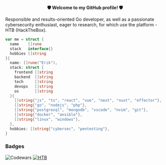 **<p align=center> 🛡️ Welcome to my GitHub profile! 🛡️ </p>**

Responsible and results-oriented Go developer, as well as a passionate cybersecurity enthusiast, eager to research, for which use the platform - HTB (HackTheBox).

```go
var me = struct {
  name    []rune
  stack   interface{}
  hobbies []string
}{
  name: []rune("Erik"),
  stack: struct {
    frontend []string
    backend  []string
    tech     []string
    devops   []string
    os       []string
  }{
    []string{"js", "ts", "react", "vue", "next", "nuxt", "effector"},
    []string{"go", "nodejs", "php"},
    []string{"postgresql", "mongodb", "vscode", "nvim", "git"},
    []string{"docker", "ansible"},
    []string{"linux", "windows"},
  },
  hobbies: []string{"cybersec", "pentesting"},
}
```

### Badges
![Codewars](https://www.codewars.com/users/fr13n8/badges/large)
[ ![HTB](https://www.hackthebox.com/badge/image/282711)](https://app.hackthebox.com/profile/282711)
